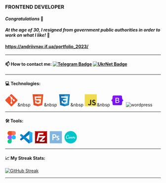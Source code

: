 ### FRONTEND DEVELOPER 

#### *Сongratulations* 👋 
#### *At the age of 30, I resigned from government public authorities in order to work on what I like!* 🚀

 #### https://andriivnav.if.ua/portfolio_2023/
---

#### :mailbox: How to contact me:      [![Telegram Badge](https://img.shields.io/badge/-ViktoriiaSmith-blue?style=flat&logo=Telegram&logoColor=white)](https://t.me/La_vie_chocolat)     [![UkrNet Badge](https://img.shields.io/badge/-Ukr.net-green?style=flat&logo=UkrNet&logoColor=white)](mailto:andriivna_v@ukr.net)  

---

#### 💻 Technologies:
#### <div>
  <img src="https://github.com/devicons/devicon/blob/master/icons/git/git-original.svg" title="git" alt="git" width="40" height="40"/>&nbsp
  <img src="https://github.com/devicons/devicon/blob/master/icons/html5/html5-original.svg" title="html5" alt="html5" width="40" height="40"/>&nbsp
  <img src="https://github.com/devicons/devicon/blob/master/icons/css3/css3-original.svg" title="css" alt="css" width="40" height="40"/>&nbsp
  <img src="https://github.com/devicons/devicon/blob/master/icons/javascript/javascript-original.svg" title="javascript" alt="javascript" width="40" height="40"/>&nbsp
   <img src="https://github.com/devicons/devicon/blob/master/icons/bootstrap/bootstrap-original.svg" title="bootstrap" alt="bootstrap" width="40" height="40"/>&nbsp;
   <img src="https://cdn.jsdelivr.net/gh/devicons/devicon/icons/wordpress/wordpress-original.svg" title="wordpress" alt="wordpress" width="40" height="40"/>&nbsp;
</div>

---

#### 🛠 Tools:
<div>
  <img src="https://github.com/devicons/devicon/blob/master/icons/figma/figma-original.svg" title="figma" alt="figma" width="40" height="40"/>&nbsp;
    <img src="https://github.com/devicons/devicon/blob/master/icons/vscode/vscode-original.svg" title="vscode" alt="vscode" width="40" height="40"/>&nbsp;
   <img src="https://github.com/devicons/devicon/blob/master/icons/filezilla/filezilla-plain.svg" title="filezilla" alt="filezilla" width="40" height="40"/>&nbsp;
    <img src="https://github.com/devicons/devicon/blob/master/icons/photoshop/photoshop-plain.svg" title="photoshop" alt="photoshop" width="40" height="40"/>&nbsp;
  <img src="https://github.com/devicons/devicon/blob/master/icons/canva/canva-original.svg" title="canva" alt="canva" width="40" height="40"/>&nbsp;
</div>

---

#### 📈 My Streak Stats: 

[![GitHub Streak](https://github-readme-streak-stats.herokuapp.com/?user=ViktoriiaUa&theme=vue-dark)](https://git.io/streak-stats)

---




